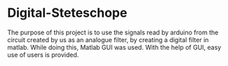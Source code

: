 # Digital-Steteschope
The purpose of this project is to use the signals read by arduino from the circuit created by us as an analogue filter, by creating a digital filter in matlab. While doing this, Matlab GUI was used. With the help of GUI, easy use of users is provided.
